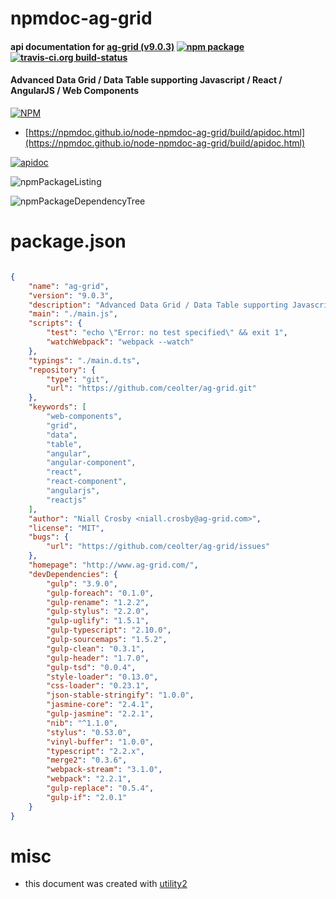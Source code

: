 # npmdoc-ag-grid

#### api documentation for  [ag-grid (v9.0.3)](http://www.ag-grid.com/)  [![npm package](https://img.shields.io/npm/v/npmdoc-ag-grid.svg?style=flat-square)](https://www.npmjs.org/package/npmdoc-ag-grid) [![travis-ci.org build-status](https://api.travis-ci.org/npmdoc/node-npmdoc-ag-grid.svg)](https://travis-ci.org/npmdoc/node-npmdoc-ag-grid)

#### Advanced Data Grid / Data Table supporting Javascript / React / AngularJS / Web Components

[![NPM](https://nodei.co/npm/ag-grid.png?downloads=true&downloadRank=true&stars=true)](https://www.npmjs.com/package/ag-grid)

- [https://npmdoc.github.io/node-npmdoc-ag-grid/build/apidoc.html](https://npmdoc.github.io/node-npmdoc-ag-grid/build/apidoc.html)

[![apidoc](https://npmdoc.github.io/node-npmdoc-ag-grid/build/screenCapture.buildCi.browser.%252Ftmp%252Fbuild%252Fapidoc.html.png)](https://npmdoc.github.io/node-npmdoc-ag-grid/build/apidoc.html)

![npmPackageListing](https://npmdoc.github.io/node-npmdoc-ag-grid/build/screenCapture.npmPackageListing.svg)

![npmPackageDependencyTree](https://npmdoc.github.io/node-npmdoc-ag-grid/build/screenCapture.npmPackageDependencyTree.svg)



# package.json

```json

{
    "name": "ag-grid",
    "version": "9.0.3",
    "description": "Advanced Data Grid / Data Table supporting Javascript / React / AngularJS / Web Components",
    "main": "./main.js",
    "scripts": {
        "test": "echo \"Error: no test specified\" && exit 1",
        "watchWebpack": "webpack --watch"
    },
    "typings": "./main.d.ts",
    "repository": {
        "type": "git",
        "url": "https://github.com/ceolter/ag-grid.git"
    },
    "keywords": [
        "web-components",
        "grid",
        "data",
        "table",
        "angular",
        "angular-component",
        "react",
        "react-component",
        "angularjs",
        "reactjs"
    ],
    "author": "Niall Crosby <niall.crosby@ag-grid.com>",
    "license": "MIT",
    "bugs": {
        "url": "https://github.com/ceolter/ag-grid/issues"
    },
    "homepage": "http://www.ag-grid.com/",
    "devDependencies": {
        "gulp": "3.9.0",
        "gulp-foreach": "0.1.0",
        "gulp-rename": "1.2.2",
        "gulp-stylus": "2.2.0",
        "gulp-uglify": "1.5.1",
        "gulp-typescript": "2.10.0",
        "gulp-sourcemaps": "1.5.2",
        "gulp-clean": "0.3.1",
        "gulp-header": "1.7.0",
        "gulp-tsd": "0.0.4",
        "style-loader": "0.13.0",
        "css-loader": "0.23.1",
        "json-stable-stringify": "1.0.0",
        "jasmine-core": "2.4.1",
        "gulp-jasmine": "2.2.1",
        "nib": "^1.1.0",
        "stylus": "0.53.0",
        "vinyl-buffer": "1.0.0",
        "typescript": "2.2.x",
        "merge2": "0.3.6",
        "webpack-stream": "3.1.0",
        "webpack": "2.2.1",
        "gulp-replace": "0.5.4",
        "gulp-if": "2.0.1"
    }
}
```



# misc
- this document was created with [utility2](https://github.com/kaizhu256/node-utility2)
